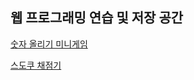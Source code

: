 <html>
  <h2>웹 프로그래밍 연습 및 저장 공간</h2>
  
  <p><a href="https://jshman.github.io/web/simulator/inArmy/enforce/index.html">숫자 올리기 미니게임<br></a></p>
  <p><a href="https://jshman.github.io/web/simulator/inArmy/gradeSudoku/index.html">스도쿠 채점기</a></p>
  
</html>

